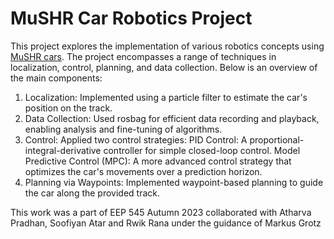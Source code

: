 # MuSHR Car Robotics Project

This project explores the implementation of various robotics concepts using [MuSHR cars](https://mushr.io/). The project encompasses a range of techniques in localization, control, planning, and data collection. Below is an overview of the main components:

1. Localization: Implemented using a particle filter to estimate the car's position on the track.
2. Data Collection: Used rosbag for efficient data recording and playback, enabling analysis and fine-tuning of algorithms.
3. Control: Applied two control strategies:
    PID Control: A proportional-integral-derivative controller for simple closed-loop control.
     Model Predictive Control (MPC): A more advanced control strategy that optimizes the car's movements over a prediction horizon.
4. Planning via Waypoints: Implemented waypoint-based planning to guide the car along the provided track.

    
   
This work was a part of EEP 545 Autumn 2023 collaborated with Atharva Pradhan, Soofiyan Atar and Rwik Rana under the guidance of Markus Grotz
